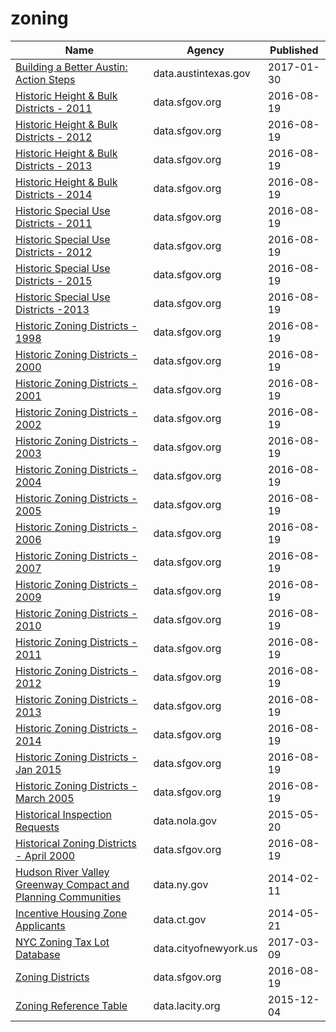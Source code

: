 # zoning

Name | Agency | Published
---- | ---- | ---------
[Building a Better Austin: Action Steps](../socrata/6s5y-evgf.md) | data.austintexas.gov | 2017-01-30
[Historic Height & Bulk Districts - 2011](../socrata/qcxd-tp4u.md) | data.sfgov.org | 2016-08-19
[Historic Height & Bulk Districts - 2012](../socrata/u3m4-4qjy.md) | data.sfgov.org | 2016-08-19
[Historic Height & Bulk Districts - 2013](../socrata/bnc6-9btz.md) | data.sfgov.org | 2016-08-19
[Historic Height & Bulk Districts - 2014](../socrata/6h9b-eksg.md) | data.sfgov.org | 2016-08-19
[Historic Special Use Districts - 2011](../socrata/st6c-ij8w.md) | data.sfgov.org | 2016-08-19
[Historic Special Use Districts - 2012](../socrata/9d9m-eyy3.md) | data.sfgov.org | 2016-08-19
[Historic Special Use Districts - 2015](../socrata/et47-hd49.md) | data.sfgov.org | 2016-08-19
[Historic Special Use Districts -2013](../socrata/r6jz-e8rw.md) | data.sfgov.org | 2016-08-19
[Historic Zoning Districts - 1998](../socrata/aypm-4d84.md) | data.sfgov.org | 2016-08-19
[Historic Zoning Districts - 2000](../socrata/aksh-67x3.md) | data.sfgov.org | 2016-08-19
[Historic Zoning Districts - 2001](../socrata/pdvd-w2q4.md) | data.sfgov.org | 2016-08-19
[Historic Zoning Districts - 2002](../socrata/ftvx-vtyc.md) | data.sfgov.org | 2016-08-19
[Historic Zoning Districts - 2003](../socrata/kspe-fmej.md) | data.sfgov.org | 2016-08-19
[Historic Zoning Districts - 2004](../socrata/f883-k722.md) | data.sfgov.org | 2016-08-19
[Historic Zoning Districts - 2005](../socrata/u8bf-s4hg.md) | data.sfgov.org | 2016-08-19
[Historic Zoning Districts - 2006](../socrata/v9w2-c8v7.md) | data.sfgov.org | 2016-08-19
[Historic Zoning Districts - 2007](../socrata/rxim-5dpc.md) | data.sfgov.org | 2016-08-19
[Historic Zoning Districts - 2009](../socrata/u4br-5hb8.md) | data.sfgov.org | 2016-08-19
[Historic Zoning Districts - 2010](../socrata/w3j2-4hed.md) | data.sfgov.org | 2016-08-19
[Historic Zoning Districts - 2011](../socrata/by3b-5pje.md) | data.sfgov.org | 2016-08-19
[Historic Zoning Districts - 2012](../socrata/9xqx-n98b.md) | data.sfgov.org | 2016-08-19
[Historic Zoning Districts - 2013](../socrata/manb-7mxp.md) | data.sfgov.org | 2016-08-19
[Historic Zoning Districts - 2014](../socrata/jn35-yfmd.md) | data.sfgov.org | 2016-08-19
[Historic Zoning Districts - Jan 2015](../socrata/utj8-tgqr.md) | data.sfgov.org | 2016-08-19
[Historic Zoning Districts - March 2005](../socrata/d7vm-pqzv.md) | data.sfgov.org | 2016-08-19
[Historical Inspection Requests](../socrata/grqp-bvwk.md) | data.nola.gov | 2015-05-20
[Historical Zoning Districts - April 2000](../socrata/prs8-k8k3.md) | data.sfgov.org | 2016-08-19
[Hudson River Valley Greenway Compact and Planning Communities](../socrata/n58e-7e4m.md) | data.ny.gov | 2014-02-11
[Incentive Housing Zone Applicants](../socrata/cx54-imuf.md) | data.ct.gov | 2014-05-21
[NYC Zoning Tax Lot Database](../socrata/fdkv-4t4z.md) | data.cityofnewyork.us | 2017-03-09
[Zoning Districts](../socrata/8br2-hhp3.md) | data.sfgov.org | 2016-08-19
[Zoning Reference Table](../socrata/ikdx-vgub.md) | data.lacity.org | 2015-12-04

